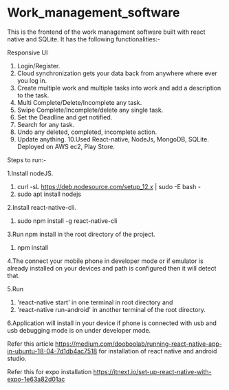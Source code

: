 # Work_management_software
This is the frontend of the work management software built with react native and SQLite.
It has the following functionalities:-

Responsive UI
1. Login/Register.
2. Cloud synchronization gets your data back from anywhere where ever you log in.
3. Create multiple work and multiple tasks into work and add a description to the task.
4. Multi Complete/Delete/Incomplete any task.
5. Swipe Complete/Incomplete/delete any single task.
6. Set the Deadline and get notified.
7. Search for any task.
8. Undo any deleted, completed, incomplete action.
9. Update anything.
10.Used React-native, NodeJs, MongoDB, SQLite. Deployed on AWS ec2, Play Store.

Steps to run:-

1.Install nodeJS.

   1. curl -sL https://deb.nodesource.com/setup_12.x | sudo -E bash -
   2. sudo apt install nodejs

2.Install react-native-cli.
  
   1. sudo npm install -g react-native-cli

3.Run npm install in the root directory of the project.
   
   1. npm install

4.The connect your mobile phone in developer mode or if emulator is already installed on your devices and path is configured then it will detect that.

5.Run
   1. 'react-native start' in one terminal in root directory and
   2. 'react-native run-android' in another terminal of the root directory.

6.Application will install in your device if phone is connected with usb and usb debugging mode is on under developer mode.

Refer this article https://medium.com/dooboolab/running-react-native-app-in-ubuntu-18-04-7d1db4ac7518 for installation of react native and android studio.

Refer this for expo installation https://itnext.io/set-up-react-native-with-expo-1e63a82d01ac
